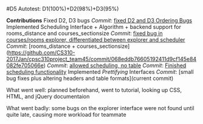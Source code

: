 #D5 Autotest: D1(100%)+D2(98%)+D3(95%)


**Contributions**
Fixed D2, D3 bugs
 *Commit*: [fixed D2 and D3 Ordering Bugs ](https://github.com/CS310-2017Jan/cpsc310project_team45/commit/ad26bb62c8e325b463d898a6956c5b2b987294c8)
Implemented Scheduling Interface + Algorithm + backend support for rooms_distance and courses_sectionsize
 *Commit*: [fixed bug in courses/rooms explorer, differentiated between explorer and scheduler ](https://github.com/CS310-2017Jan/cpsc310project_team45/commit/ae9483cdffeb3057d37776c40f7c6fa563cc1300)
 *Commit*: [rooms_distance + courses_sectionsize] (https://github.com/CS310-2017Jan/cpsc310project_team45/commit/068eddb76605192411d9cf145e84082fe705066e)
 *Commit*: [allowed scheduling, no table](https://github.com/CS310-2017Jan/cpsc310project_team45/commit/ff11c684f96720219cd5d0b476978f0d98325998)
 *Commit*: [Finished scheduling functionality](https://github.com/CS310-2017Jan/cpsc310project_team45/commit/6edefcb0fbc6c9172eb3b462552aacd06137fd7b)
  Implemented *Prettifying* Interfaces
 *Commit*: [small bug fixes plus altering headers and table formats](current commit)
 

What went well: planned beforehand, went to tutorial, looking up CSS, HTML, and jQuery documentaion

What went badly: some bugs on the explorer interface were not found until quite late, causing more workload for teammate